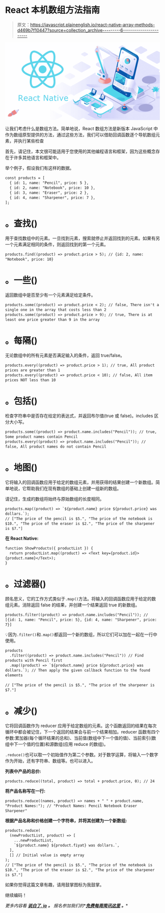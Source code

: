 # React 本机数组方法指南

> 原文：<https://javascript.plainenglish.io/react-native-array-methods-d469b7f10447?source=collection_archive---------6----------------------->

![](img/fd7509d1d0a3cf765eb26450f93b54ec.png)

让我们考虑什么是数组方法。简单地说，React 数组方法是新版本 JavaScript 中作为数组原型提供的方法，通过这些方法，我们可以借助回调函数逐个导航数组元素，并执行某些检查

首先，请记住，本文很可能适用于您使用的其他编程语言和框架，因为这些概念存在于许多其他语言和框架中。

举个例子，假设我们有这样的数据。

```
const products = [
  { id: 1, name: "Pencil", price: 5 },
  { id: 2, name: "Notebook", price: 10 },
  { id: 3, name: "Eraser", price: 2 },
  { id: 4, name: "Sharpener", price: 7 },
];
```

# 。查找()

用于查找数组中的元素。一旦找到元素，搜索就停止并返回找到的元素。如果有另一个元素满足相同的条件，则返回找到的第一个元素。

```
products.find((product) => product.price > 5); // {id: 2, name: "Notebook", price: 10}
```

# 。一些()

返回数组中是否至少有一个元素满足给定条件。

```
products.some((product) => product.price < 2); // false, There isn't a single one in the array that costs less than 2
products.some((product) => product.price > 9); // true, There is at least one price greater than 9 in the array
```

# 。每隔()

无论数组中的所有元素是否满足输入的条件，返回 true/false。

```
products.every((product) => product.price > 1); // true, All product prices are greater than 1
products.every((product) => product.price < 10); // false, All item prices NOT less than 10
```

# 。包括()

检查字符串中是否存在给定的表达式，并返回布尔值(true 或 false)。i̇ncludes 区分大小写。

```
products.some((product) => product.name.includes("Pencil")); // true, Some product names contain Pencil
products.every((product) => product.name.includes("Pencil")); // false, All product names do not contain Pencil
```

# 。地图()

它将输入的回调函数应用于给定的数组元素，并用获得的结果创建一个新数组。简单地说，它帮助我们在现有数组的基础上创建一组新的数组。

请记住，生成的数组将始终与原始数组的长度相同。

```
products.map((product) => `${product.name} price ${product.price} was dollars.`);
// ["The price of the pencil is $5.", "The price of the notebook is $10.", "The price of the eraser is $2.", "The price of the sharpener is $7."]
```

**在 React Native:**

```
function ShowProducts({ productList }) {
  return productList.map((product) => <Text key={product.id}>{product.name}</Text>);
}
```

# 。过滤器()

顾名思义，它的工作方式类似于`.map()`方法。将输入的回调函数应用于给定的数组元素。消除返回 false 的结果，并创建一个结果返回 true 的新数组。

```
products.filter((product) => product.name.includes("Pencil")); // [{id: 1, name: "Pencil", price: 5}, {id: 4, name: "Sharpener", price: 7}]
```

💡因为`.filter()`和`.map()`都返回一个新的数组，所以它们可以加在一起在一行中使用。

```
products
  .filter((product) => product.name.includes("Pencil")) // Find products with Pencil first
  .map((product) => `${product.name} price ${product.price} was dollars.`); // Then apply the given callback function to the found elements

// ["The price of the pencil is $5.", "The price of the sharpener is $7."]
```

# 。减少()

它将回调函数作为 reducer 应用于给定数组的元素。这个函数返回的结果在每次循环中都会被记住，下一个返回的结果会与前一个结果相加。reducer 函数有四个参数:累加器(每个循环结果的总和)、当前值(数组中下一个值的值)、当前索引(数组中下一个值的位置)和源数组(应用 reduce 的数组)。

`.reduce()`也可以取一个初始值作为第二个参数。对于数学运算，将输入一个数字作为开始，还有字符串、数组等。也可以进入。

**列表中产品的总价:**

```
products.reduce((total, product) => total + product.price, 0); // 24
```

**将产品名称写在一行:**

```
products.reduce((names, product) => names + " " + product.name, "Product Names:"); // "Product Names: Pencil Notebook Eraser Sharpener"
```

**根据产品名称和价格创建一个字符串，并将其创建为一个新数组:**

```
products.reduce(
  (newProductList, product) => [
    ...newProductList,
    `${product.name} ${product.fiyat} was dollars.`,
  ],
  [] // Initial value is empty array
);
// ["The price of the pencil is $5.", "The price of the notebook is $10.", "The price of the eraser is $2.", "The price of the sharpener is $7."]
```

如果你觉得这篇文章有趣，请用鼓掌图标为我鼓掌。

继续编码！

*更多内容看* [***说白了. io***](http://plainenglish.io/) ***。*** *报名参加我们的**[***免费每周简讯这里***](http://newsletter.plainenglish.io/) ***。****